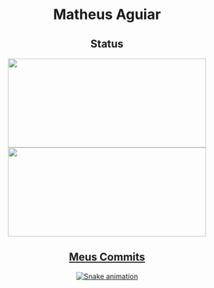 <div align="center"><h1>Matheus Aguiar</h1></div>


<div align="center" width="100%">
        <h2>Status</h2>
<a href="https://github.com/MatheuZAguiar">
<img loading="lazy" width="400px" height="180em" src="https://github-readme-stats.vercel.app/api/top-langs/?username=MatheuZAguiar&layout=compact&langs_count=7&theme=blue-green"/>
<img loading="lazy" width="400px" height="180em" src="https://github-readme-stats.vercel.app/api?username=MatheuZAguiar&show_icons=true&theme=blue-green&include_all_commits=true&count_private=true"/>
</div>

<div align="center">
    <h2>Meus Commits</h2>
        
![Snake animation](https://github.com/MatheuZAguiar/MatheuZAguiar/blob/main/dist/github-snake.svg)

</div>

